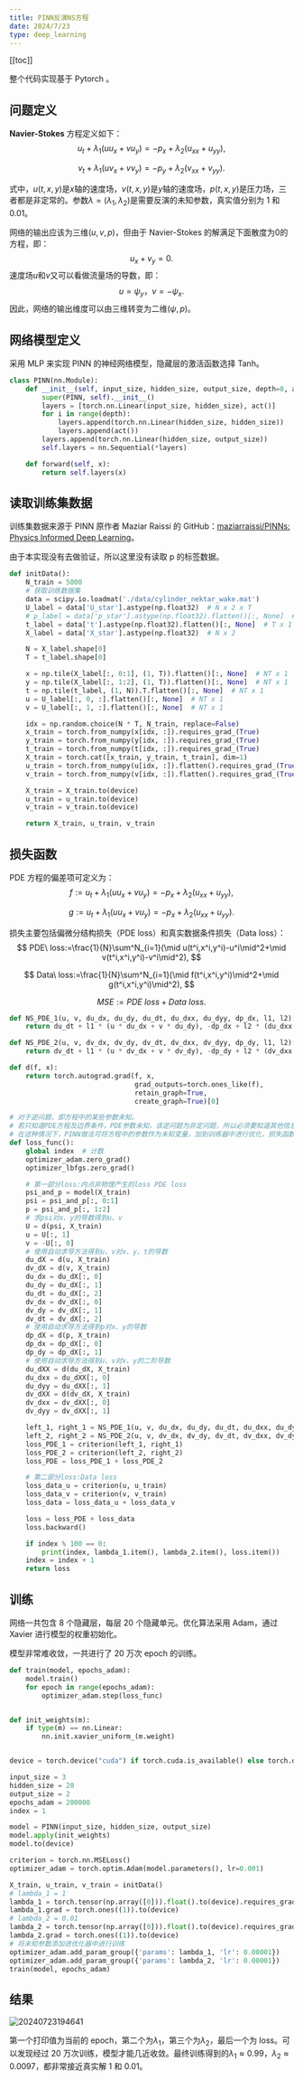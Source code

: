 ```yaml
---
title: PINN反演NS方程
date: 2024/7/23
type: deep_learning
---
```


[[toc]]

整个代码实现基于 Pytorch 。

## 问题定义

**Navier-Stokes** 方程定义如下：
$$
u_t+\lambda_1(uu_x+vu_y)=-p_x+\lambda_2(u_{xx}+u_{yy}),
$$

$$
v_t+\lambda_1(uv_x+vv_y)=-p_y+\lambda_2(v_{xx}+v_{yy}).
$$

式中，$u(t,x,y)$是$x$轴的速度场，$v(t,x,y)$是$y$轴的速度场，$p(t,x,y)$是压力场，三者都是非定常的。参数$\lambda=(\lambda_1,\lambda_2)$是需要反演的未知参数，真实值分别为 $1$ 和 $0.01$。

网络的输出应该为三维$(u,v,p)$，但由于 Navier-Stokes 的解满足下面散度为0的方程，即：
$$
u_x+v_y=0.
$$
速度场$u$和$v$又可以看做流量场的导数，即：
$$
u=\psi_y，v=-\psi_x.
$$
因此，网络的输出维度可以由三维转变为二维$(\psi,p)$。

## 网络模型定义

采用 MLP 来实现 PINN 的神经网络模型，隐藏层的激活函数选择 Tanh。

```python
class PINN(nn.Module):
    def __init__(self, input_size, hidden_size, output_size, depth=8, act=nn.Tanh):
        super(PINN, self).__init__()
        layers = [torch.nn.Linear(input_size, hidden_size), act()]
        for i in range(depth):
            layers.append(torch.nn.Linear(hidden_size, hidden_size))
            layers.append(act())
        layers.append(torch.nn.Linear(hidden_size, output_size))
        self.layers = nn.Sequential(*layers)

    def forward(self, x):
        return self.layers(x)
```

## 读取训练集数据

训练集数据来源于 PINN 原作者 Maziar Raissi 的 GitHub：[maziarraissi/PINNs: Physics Informed Deep Learning](https://github.com/maziarraissi/PINNs)。

由于本实现没有去做验证，所以这里没有读取 p 的标签数据。

```python
def initData():
    N_train = 5000
    # 获取训练数据集
    data = scipy.io.loadmat('./data/cylinder_nektar_wake.mat')
    U_label = data['U_star'].astype(np.float32)  # N x 2 x T
    # p_label = data['p_star'].astype(np.float32).flatten()[:, None]  # N x T
    t_label = data['t'].astype(np.float32).flatten()[:, None]  # T x 1
    X_label = data['X_star'].astype(np.float32)  # N x 2

    N = X_label.shape[0]
    T = t_label.shape[0]

    x = np.tile(X_label[:, 0:1], (1, T)).flatten()[:, None]  # NT x 1
    y = np.tile(X_label[:, 1:2], (1, T)).flatten()[:, None]  # NT x 1
    t = np.tile(t_label, (1, N)).T.flatten()[:, None]  # NT x 1
    u = U_label[:, 0, :].flatten()[:, None]  # NT x 1
    v = U_label[:, 1, :].flatten()[:, None]  # NT x 1

    idx = np.random.choice(N * T, N_train, replace=False)
    x_train = torch.from_numpy(x[idx, :]).requires_grad_(True)
    y_train = torch.from_numpy(y[idx, :]).requires_grad_(True)
    t_train = torch.from_numpy(t[idx, :]).requires_grad_(True)
    X_train = torch.cat([x_train, y_train, t_train], dim=1)
    u_train = torch.from_numpy(u[idx, :]).flatten().requires_grad_(True)
    v_train = torch.from_numpy(v[idx, :]).flatten().requires_grad_(True)

    X_train = X_train.to(device)
    u_train = u_train.to(device)
    v_train = v_train.to(device)

    return X_train, u_train, v_train
```

## 损失函数

PDE 方程的偏差项可定义为：
$$
f:=u_t+\lambda_1(uu_x+vu_y)=-p_x+\lambda_2(u_{xx}+u_{yy}),
$$

$$
g:=u_t+\lambda_1(uu_x+vu_y)=-p_x+\lambda_2(u_{xx}+u_{yy}).
$$

损失主要包括偏微分结构损失（PDE loss）和真实数据条件损失（Data loss）：
$$
PDE\ loss:=\frac{1}{N}\sum^N_{i=1}(\mid u(t^i,x^i,y^i)-u^i\mid^2+\mid v(t^i,x^i,y^i)-v^i\mid^2),
$$

$$
Data\ loss:=\frac{1}{N}\sum^N_{i=1}(\mid f(t^i,x^i,y^i)\mid^2+\mid g(t^i,x^i,y^i)\mid^2),
$$

$$
MSE:=PDE\ loss+Data\ loss.
$$

```python
def NS_PDE_1(u, v, du_dx, du_dy, du_dt, du_dxx, du_dyy, dp_dx, l1, l2):
    return du_dt + l1 * (u * du_dx + v * du_dy), -dp_dx + l2 * (du_dxx + du_dyy)

def NS_PDE_2(u, v, dv_dx, dv_dy, dv_dt, dv_dxx, dv_dyy, dp_dy, l1, l2):
    return dv_dt + l1 * (u * dv_dx + v * dv_dy), -dp_dy + l2 * (dv_dxx + dv_dyy)

def d(f, x):
    return torch.autograd.grad(f, x,
                               grad_outputs=torch.ones_like(f),
                               retain_graph=True,
                               create_graph=True)[0]

# 对于逆问题，即方程中的某些参数未知。
# 若只知道PDE方程及边界条件，PDE参数未知，该逆问题为非定问题，所以必须要知道其他信息，如部分观测点的值。
# 在这种情况下，PINN做法可将方程中的参数作为未知变量，加到训练器中进行优化，损失函数包括Data loss。
def loss_func():
    global index  # 计数
    optimizer_adam.zero_grad()
    optimizer_lbfgs.zero_grad()

    # 第一部分loss:内点非物理产生的loss PDE loss
    psi_and_p = model(X_train)
    psi = psi_and_p[:, 0:1]
    p = psi_and_p[:, 1:2]
    # 求psi对x、y的导数得到u、v
    U = d(psi, X_train)
    u = U[:, 1]
    v = -U[:, 0]
    # 使用自动求导方法得到u、v对x、y、t的导数
    du_dX = d(u, X_train)
    dv_dX = d(v, X_train)
    du_dx = du_dX[:, 0]
    du_dy = du_dX[:, 1]
    du_dt = du_dX[:, 2]
    dv_dx = dv_dX[:, 0]
    dv_dy = dv_dX[:, 1]
    dv_dt = dv_dX[:, 2]
    # 使用自动求导方法得到p对x、y的导数
    dp_dX = d(p, X_train)
    dp_dx = dp_dX[:, 0]
    dp_dy = dp_dX[:, 1]
    # 使用自动求导方法得到u、v对x、y的二阶导数
    du_dXX = d(du_dX, X_train)
    du_dxx = du_dXX[:, 0]
    du_dyy = du_dXX[:, 1]
    dv_dXX = d(dv_dX, X_train)
    dv_dxx = dv_dXX[:, 0]
    dv_dyy = dv_dXX[:, 1]

    left_1, right_1 = NS_PDE_1(u, v, du_dx, du_dy, du_dt, du_dxx, du_dyy, dp_dx, lambda_1, lambda_2)
    left_2, right_2 = NS_PDE_2(u, v, dv_dx, dv_dy, dv_dt, dv_dxx, dv_dyy, dp_dy, lambda_1, lambda_2)
    loss_PDE_1 = criterion(left_1, right_1)
    loss_PDE_2 = criterion(left_2, right_2)
    loss_PDE = loss_PDE_1 + loss_PDE_2

    # 第二部分loss:Data loss
    loss_data_u = criterion(u, u_train)
    loss_data_v = criterion(v, v_train)
    loss_data = loss_data_u + loss_data_v

    loss = loss_PDE + loss_data
    loss.backward()

    if index % 100 == 0:
        print(index, lambda_1.item(), lambda_2.item(), loss.item())
    index = index + 1
    return loss
```

## 训练

网络一共包含 8 个隐藏层，每层 20 个隐藏单元。优化算法采用 Adam，通过 Xavier 进行模型的权重初始化。

模型非常难收敛，一共进行了 20 万次 epoch 的训练。

```python
def train(model, epochs_adam):
    model.train()
    for epoch in range(epochs_adam):
        optimizer_adam.step(loss_func)


def init_weights(m):
    if type(m) == nn.Linear:
        nn.init.xavier_uniform_(m.weight)


device = torch.device("cuda") if torch.cuda.is_available() else torch.device("cpu")

input_size = 3
hidden_size = 20
output_size = 2
epochs_adam = 200000
index = 1

model = PINN(input_size, hidden_size, output_size)
model.apply(init_weights)
model.to(device)

criterion = torch.nn.MSELoss()
optimizer_adam = torch.optim.Adam(model.parameters(), lr=0.001)

X_train, u_train, v_train = initData()
# lambda_1 = 1
lambda_1 = torch.tensor(np.array([0])).float().to(device).requires_grad_(True)
lambda_1.grad = torch.ones((1)).to(device)
# lambda_2 = 0.01
lambda_2 = torch.tensor(np.array([0])).float().to(device).requires_grad_(True)
lambda_2.grad = torch.ones((1)).to(device)
# 将未知参数添加进优化器中进行训练
optimizer_adam.add_param_group({'params': lambda_1, 'lr': 0.00001})
optimizer_adam.add_param_group({'params': lambda_2, 'lr': 0.00001})
train(model, epochs_adam)
```

## 结果

![20240723194641](./20240723194641.png)

第一个打印值为当前的 epoch，第二个为$\lambda_1$，第三个为$\lambda_2$，最后一个为 loss。可以发现经过 20 万次训练，模型才能几近收敛。最终训练得到的$\lambda_1\approx0.99$，$\lambda_2\approx0.0097$，都非常接近真实解 $1$ 和 $0.01$。
